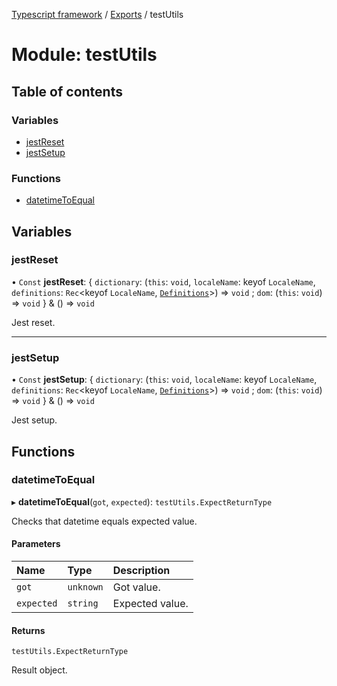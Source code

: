 [Typescript framework](../index.md) / [Exports](../modules.md) / testUtils

# Module: testUtils

## Table of contents

### Variables

- [jestReset](testUtils.md#jestreset)
- [jestSetup](testUtils.md#jestsetup)

### Functions

- [datetimeToEqual](testUtils.md#datetimetoequal)

## Variables

### jestReset

• `Const` **jestReset**: { `dictionary`: (`this`: `void`, `localeName`: keyof `LocaleName`, `definitions`: `Rec`<keyof `LocaleName`, [`Definitions`](../classes/facade_implementations_lang_dictionary_Definitions.Definitions.md)\>) => `void` ; `dom`: (`this`: `void`) => `void`  } & () => `void`

Jest reset.

___

### jestSetup

• `Const` **jestSetup**: { `dictionary`: (`this`: `void`, `localeName`: keyof `LocaleName`, `definitions`: `Rec`<keyof `LocaleName`, [`Definitions`](../classes/facade_implementations_lang_dictionary_Definitions.Definitions.md)\>) => `void` ; `dom`: (`this`: `void`) => `void`  } & () => `void`

Jest setup.

## Functions

### datetimeToEqual

▸ **datetimeToEqual**(`got`, `expected`): `testUtils.ExpectReturnType`

Checks that datetime equals expected value.

#### Parameters

| Name | Type | Description |
| :------ | :------ | :------ |
| `got` | `unknown` | Got value. |
| `expected` | `string` | Expected value. |

#### Returns

`testUtils.ExpectReturnType`

Result object.
